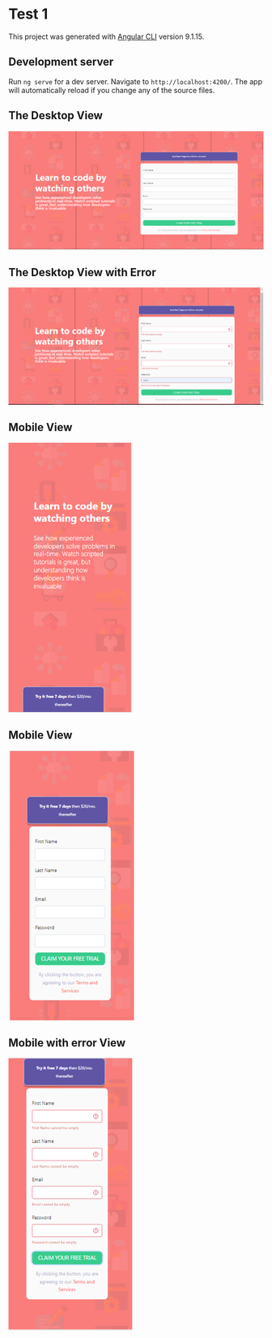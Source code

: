 # Test 1

This project was generated with [Angular CLI](https://github.com/angular/angular-cli) version 9.1.15.

## Development server

Run `ng serve` for a dev server. Navigate to `http://localhost:4200/`. The app will automatically reload if you change any of the source files.

##  The Desktop View
![Desktop-1](src/assets/image/desktop-1.PNG)

##  The Desktop View with Error
![Desktop-2](src/assets/image/Desktop-2.PNG)

##  Mobile View
![Mobile](src/assets/image/mob-1.PNG)

##  Mobile View
![Mobile](src/assets/image/mob-2.PNG)

##  Mobile with error View
![Mobile](src/assets/image/mob-3.PNG)




